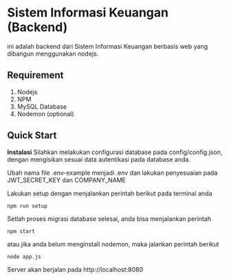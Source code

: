 # Sistem Informasi Keuangan (Backend)

ini adalah backend dari Sistem Informasi Keuangan berbasis web yang dibangun menggunakan nodejs.

## Requirement

1. Nodejs
2. NPM
3. MySQL Database
4. Nodemon (optional)

## Quick Start

**Instalasi**
Silahkan melakukan configurasi database pada config/config.json, dengan mengisikan sesuai data autentikasi pada database anda.

Ubah nama file .env-example menjadi .env dan lakukan penyesuaian pada JWT_SECRET_KEY dan COMPANY_NAME

Lakukan setup dengan menjalankan perintah berikut pada terminal anda

```
npm run setup
```

Setlah proses migrasi database selesai, anda bisa menjalankan perintah

```
npm start
```

atau jika anda belum menginstall nodemon, maka jalankan perintah berikut

```
node app.js
```

Server akan berjalan pada http://localhost:8080
